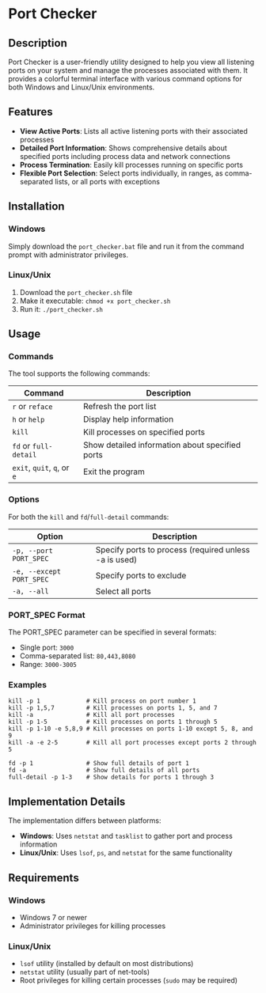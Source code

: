 # Port Checker

## Description

Port Checker is a user-friendly utility designed to help you view all listening ports on your system and manage the processes associated with them. It provides a colorful terminal interface with various command options for both Windows and Linux/Unix environments.

## Features

- **View Active Ports**: Lists all active listening ports with their associated processes
- **Detailed Port Information**: Shows comprehensive details about specified ports including process data and network connections
- **Process Termination**: Easily kill processes running on specific ports
- **Flexible Port Selection**: Select ports individually, in ranges, as comma-separated lists, or all ports with exceptions

## Installation

### Windows
Simply download the `port_checker.bat` file and run it from the command prompt with administrator privileges.

### Linux/Unix
1. Download the `port_checker.sh` file
2. Make it executable: `chmod +x port_checker.sh`
3. Run it: `./port_checker.sh`

## Usage

### Commands

The tool supports the following commands:

| Command | Description |
|---------|-------------|
| `r` or `reface` | Refresh the port list |
| `h` or `help` | Display help information |
| `kill` | Kill processes on specified ports |
| `fd` or `full-detail` | Show detailed information about specified ports |
| `exit`, `quit`, `q`, or `e` | Exit the program |

### Options

For both the `kill` and `fd`/`full-detail` commands:

| Option | Description |
|--------|-------------|
| `-p, --port PORT_SPEC` | Specify ports to process (required unless -a is used) |
| `-e, --except PORT_SPEC` | Specify ports to exclude |
| `-a, --all` | Select all ports |

### PORT_SPEC Format

The PORT_SPEC parameter can be specified in several formats:

- Single port: `3000`
- Comma-separated list: `80,443,8080`
- Range: `3000-3005`

### Examples

```
kill -p 1             # Kill process on port number 1
kill -p 1,5,7         # Kill processes on ports 1, 5, and 7
kill -a               # Kill all port processes
kill -p 1-5           # Kill processes on ports 1 through 5
kill -p 1-10 -e 5,8,9 # Kill processes on ports 1-10 except 5, 8, and 9
kill -a -e 2-5        # Kill all port processes except ports 2 through 5

fd -p 1               # Show full details of port 1
fd -a                 # Show full details of all ports
full-detail -p 1-3    # Show details for ports 1 through 3
```

## Implementation Details

The implementation differs between platforms:

- **Windows**: Uses `netstat` and `tasklist` to gather port and process information
- **Linux/Unix**: Uses `lsof`, `ps`, and `netstat` for the same functionality

## Requirements

### Windows
- Windows 7 or newer
- Administrator privileges for killing processes

### Linux/Unix
- `lsof` utility (installed by default on most distributions)
- `netstat` utility (usually part of net-tools)
- Root privileges for killing certain processes (`sudo` may be required)
